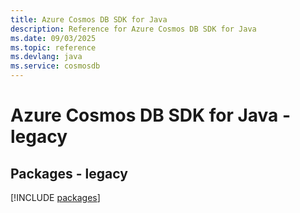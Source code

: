 ```yaml
---
title: Azure Cosmos DB SDK for Java
description: Reference for Azure Cosmos DB SDK for Java
ms.date: 09/03/2025
ms.topic: reference
ms.devlang: java
ms.service: cosmosdb
---
```

# Azure Cosmos DB SDK for Java - legacy
## Packages - legacy
[!INCLUDE [packages](cosmos-db-index.md)]